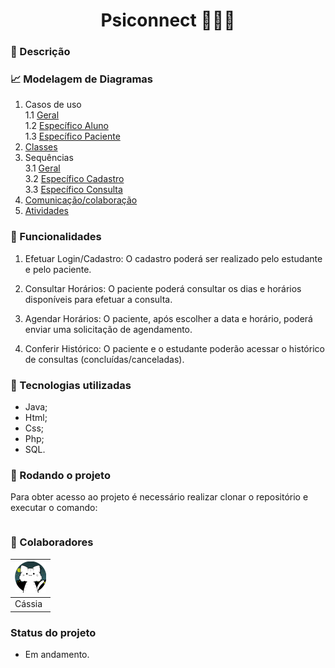 <h1 align="center">Psiconnect 👩🏻‍⚕️</h1>

### 📑 Descrição

### 📈 Modelagem de Diagramas

1. Casos de uso
   <br>
    1.1 [Geral](modelagem/diagramas/casos-de-uso/geral.png)
   <br>
    1.2 [Específico Aluno](modelagem/diagramas/casos-de-uso/especificacao-aluno.png)
   <br>
    1.3 [Específico Paciente](modelagem/diagramas/casos-de-uso/especificacao-paciente.png)
2. [Classes](modelagem/diagramas/classes/diagramaClasses.png)
3. Sequências
    <br>
    3.1 [Geral](modelagem/diagramas/sequencia/sequenciaGeral.png)
    <br>
    3.2 [Específico Cadastro](modelagem/diagramas/sequencia/sequenciaCadastro.png)
    <br>
    3.3 [Específico Consulta](modelagem/diagramas/sequencia/sequenciaConsulta.png)
4. [Comunicação/colaboração](modelagem/diagramas/comunicacao/diagramaComunicacao.png)
5. [Atividades](modelagem/diagramas/atividades/geral.png)

### 📌 Funcionalidades

1. Efetuar Login/Cadastro: O cadastro poderá ser realizado pelo estudante e pelo paciente.

2. Consultar Horários: O paciente poderá consultar os dias e horários disponíveis para efetuar a consulta.

3. Agendar Horários: O paciente, após escolher a data e horário, poderá enviar uma solicitação de agendamento.

4. Conferir Histórico: O paciente e o estudante poderão acessar o histórico de consultas (concluídas/canceladas).

### 🔧 Tecnologias utilizadas

- Java;
- Html;
- Css;
- Php;
- SQL.

### 🚀 Rodando o projeto

Para obter acesso ao projeto é necessário realizar clonar o repositório e executar o comando:

```

```

### 🤝 Colaboradores

|[<img src="modelagem/imagens/colaboradores/perfil_cassia.png" alt="cassia" width="50"/>](https://github.com/CassiaAlthman)|
|-|
|Cássia|

### Status do projeto

- Em andamento.
